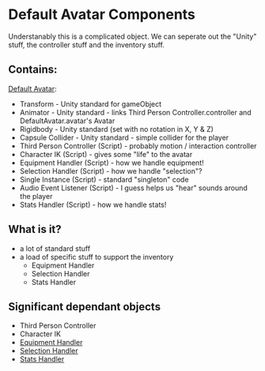 # Default Avatar Components

Understanably this is a complicated object.
We can seperate out the "Unity" stuff, the controller stuff and the inventory stuff.

## Contains:
[Default Avatar](Screenshots/DefaultAvatarComponentsInspector.png):
* Transform - Unity standard for gameObject
* Animator - Unity standard - 
links Third Person Controller.controller and DefaultAvatar.avatar's Avatar
* Rigidbody - Unity standard (set with no rotation in X, Y & Z)
* Capsule Collider - Unity standard - simple collider for the player
* Third Person Controller (Script) - probably motion / interaction controller
* Character IK (Script) - gives some "life" to the avatar
* Equipment Handler (Script) - how we handle equipment!
* Selection Handler (Script) - how we handle "selection"?
* Single Instance (Script) - standard "singleton" code
* Audio Event Listener (Script) - I guess helps us "hear" sounds around the player
* Stats Handler (Script) - how we handle stats!


## What is it?
* a lot of standard stuff
* a load of specific stuff to support the inventory
  * Equipment Handler
  * Selection Handler
  * Stats Handler

## Significant dependant objects
* Third Person Controller
* Character IK
* [Equipment Handler](EquipmentHandler.md)
* [Selection Handler](SelectionHandler.md)
* [Stats Handler](StatsHandler.md)
